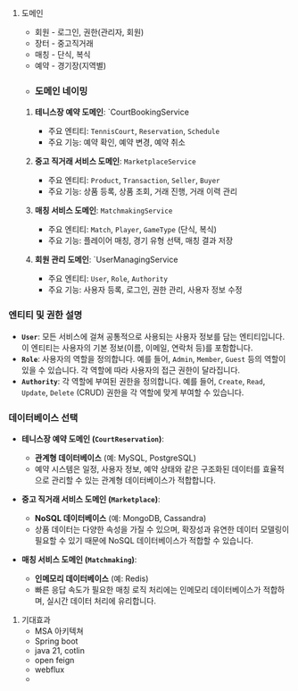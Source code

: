 1. 도메인
	- 회원 - 로그인, 권한(관리자, 회원)
	- 장터 - 중고직거래 
	- 매칭 - 단식, 복식
	- 예약 - 경기장(지역별)
	- ### 도메인 네이밍

	1. **테니스장 예약 도메인**: `CourtBookingService
	    - 주요 엔티티: `TennisCourt`, `Reservation`, `Schedule`
	    - 주요 기능: 예약 확인, 예약 변경, 예약 취소
	2. **중고 직거래 서비스 도메인**: `MarketplaceService`
	    - 주요 엔티티: `Product`, `Transaction`, `Seller`, `Buyer`
	    - 주요 기능: 상품 등록, 상품 조회, 거래 진행, 거래 이력 관리
	3. **매칭 서비스 도메인**: `MatchmakingService`
	    - 주요 엔티티: `Match`, `Player`, `GameType` (단식, 복식)
	    - 주요 기능: 플레이어 매칭, 경기 유형 선택, 매칭 결과 저장
	
	4. **회원 관리 도메인**: `UserManagingService
	    - 주요 엔티티: `User`, `Role`, `Authority`
	    - 주요 기능: 사용자 등록, 로그인, 권한 관리, 사용자 정보 수정

### 엔티티 및 권한 설명

- **`User`**: 모든 서비스에 걸쳐 공통적으로 사용되는 사용자 정보를 담는 엔티티입니다. 이 엔티티는 사용자의 기본 정보(이름, 이메일, 연락처 등)를 포함합니다.
- **`Role`**: 사용자의 역할을 정의합니다. 예를 들어, `Admin`, `Member`, `Guest` 등의 역할이 있을 수 있습니다. 각 역할에 따라 사용자의 접근 권한이 달라집니다.
- **`Authority`**: 각 역할에 부여된 권한을 정의합니다. 예를 들어, `Create`, `Read`, `Update`, `Delete` (CRUD) 권한을 각 역할에 맞게 부여할 수 있습니다.

### 데이터베이스 선택

- **테니스장 예약 도메인 (`CourtReservation`)**:
    
    - **관계형 데이터베이스** (예: MySQL, PostgreSQL)
    - 예약 시스템은 일정, 사용자 정보, 예약 상태와 같은 구조화된 데이터를 효율적으로 관리할 수 있는 관계형 데이터베이스가 적합합니다.
- **중고 직거래 서비스 도메인 (`Marketplace`)**:
    
    - **NoSQL 데이터베이스** (예: MongoDB, Cassandra)
    - 상품 데이터는 다양한 속성을 가질 수 있으며, 확장성과 유연한 데이터 모델링이 필요할 수 있기 때문에 NoSQL 데이터베이스가 적합할 수 있습니다.
- **매칭 서비스 도메인 (`Matchmaking`)**:
    
    - **인메모리 데이터베이스** (예: Redis)
    - 빠른 응답 속도가 필요한 매칭 로직 처리에는 인메모리 데이터베이스가 적합하며, 실시간 데이터 처리에 유리합니다.
1. 기대효과
	- MSA 아키텍쳐 
	- Spring boot
	- java 21, cotlin
	- open feign
	- webflux
	- 